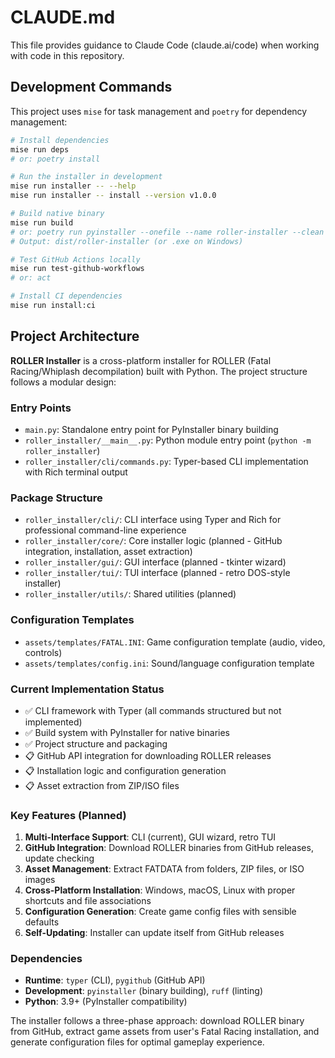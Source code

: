 # CLAUDE.md

This file provides guidance to Claude Code (claude.ai/code) when working with code in this repository.

## Development Commands

This project uses `mise` for task management and `poetry` for dependency management:

```bash
# Install dependencies
mise run deps
# or: poetry install

# Run the installer in development
mise run installer -- --help
mise run installer -- install --version v1.0.0

# Build native binary
mise run build
# or: poetry run pyinstaller --onefile --name roller-installer --clean main.py
# Output: dist/roller-installer (or .exe on Windows)

# Test GitHub Actions locally
mise run test-github-workflows
# or: act

# Install CI dependencies
mise run install:ci
```

## Project Architecture

**ROLLER Installer** is a cross-platform installer for ROLLER (Fatal Racing/Whiplash decompilation) built with Python. The project structure follows a modular design:

### Entry Points
- `main.py`: Standalone entry point for PyInstaller binary building
- `roller_installer/__main__.py`: Python module entry point (`python -m roller_installer`)
- `roller_installer/cli/commands.py`: Typer-based CLI implementation with Rich terminal output

### Package Structure
- `roller_installer/cli/`: CLI interface using Typer and Rich for professional command-line experience
- `roller_installer/core/`: Core installer logic (planned - GitHub integration, installation, asset extraction)
- `roller_installer/gui/`: GUI interface (planned - tkinter wizard)
- `roller_installer/tui/`: TUI interface (planned - retro DOS-style installer)
- `roller_installer/utils/`: Shared utilities (planned)

### Configuration Templates
- `assets/templates/FATAL.INI`: Game configuration template (audio, video, controls)
- `assets/templates/config.ini`: Sound/language configuration template

### Current Implementation Status
- ✅ CLI framework with Typer (all commands structured but not implemented)
- ✅ Build system with PyInstaller for native binaries
- ✅ Project structure and packaging
- 📋 GitHub API integration for downloading ROLLER releases
- 📋 Installation logic and configuration generation
- 📋 Asset extraction from ZIP/ISO files

### Key Features (Planned)
1. **Multi-Interface Support**: CLI (current), GUI wizard, retro TUI
2. **GitHub Integration**: Download ROLLER binaries from GitHub releases, update checking
3. **Asset Management**: Extract FATDATA from folders, ZIP files, or ISO images
4. **Cross-Platform Installation**: Windows, macOS, Linux with proper shortcuts and file associations
5. **Configuration Generation**: Create game config files with sensible defaults
6. **Self-Updating**: Installer can update itself from GitHub releases

### Dependencies
- **Runtime**: `typer` (CLI), `pygithub` (GitHub API)
- **Development**: `pyinstaller` (binary building), `ruff` (linting)
- **Python**: 3.9+ (PyInstaller compatibility)

The installer follows a three-phase approach: download ROLLER binary from GitHub, extract game assets from user's Fatal Racing installation, and generate configuration files for optimal gameplay experience.
